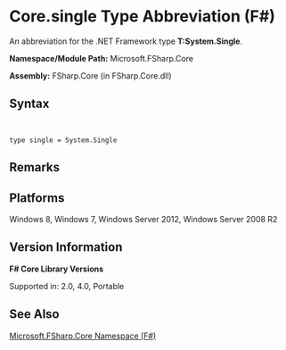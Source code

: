# Core.single Type Abbreviation (F#)

An abbreviation for the .NET Framework type **T:System.Single**.

**Namespace/Module Path:** Microsoft.FSharp.Core

**Assembly:** FSharp.Core (in FSharp.Core.dll)


## Syntax


```


type single = System.Single

```



## Remarks

## Platforms
Windows 8, Windows 7, Windows Server 2012, Windows Server 2008 R2


## Version Information
**F# Core Library Versions**

Supported in: 2.0, 4.0, Portable




## See Also
[Microsoft.FSharp.Core Namespace &#40;F&#35;&#41;](Microsoft.FSharp.Core+Namespace+%28FSharp%29.md)

